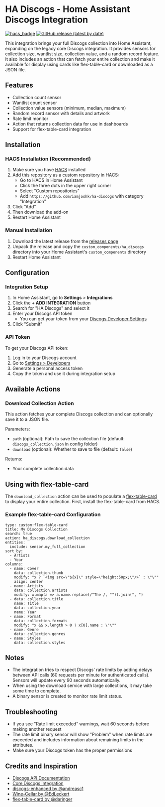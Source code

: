 # HA Discogs - Home Assistant Discogs Integration

[![hacs_badge](https://img.shields.io/badge/HACS-Custom-orange.svg)](https://github.com/custom-components/hacs)
[![GitHub release (latest by date)](https://img.shields.io/github/v/release/iamjoshk/ha-discogs)](https://github.com/iamjoshk/ha-discogs/releases)

This integration brings your full Discogs collection into Home Assistant, expanding on the legacy core Discogs integration. It provides sensors for collection size, wantlist size, collection value, and a random record feature. It also includes an action that can fetch your entire collection and make it available for display using cards like flex-table-card or downloaded as a JSON file.

## Features

- Collection count sensor
- Wantlist count sensor
- Collection value sensors (minimum, median, maximum)
- Random record sensor with details and artwork
- Rate limit monitor
- Action that returns collection data for use in dashboards
- Support for flex-table-card integration

## Installation

### HACS Installation (Recommended)

1. Make sure you have [HACS](https://hacs.xyz/) installed
2. Add this repository as a custom repository in HACS:
   - Go to HACS in Home Assistant
   - Click the three dots in the upper right corner
   - Select "Custom repositories"
   - Add `https://github.com/iamjoshk/ha-discogs` with category "Integration"
3. Click "Add"
4. Then download the add-on
5. Restart Home Assistant

### Manual Installation

1. Download the latest release from the [releases page](https://github.com/iamjoshk/ha-discogs/releases)
2. Unpack the release and copy the `custom_components/ha_discogs` directory into your Home Assistant's `custom_components` directory
3. Restart Home Assistant

## Configuration

### Integration Setup

1. In Home Assistant, go to **Settings** > **Integrations**
2. Click the **+ ADD INTEGRATION** button
3. Search for "HA Discogs" and select it
4. Enter your Discogs API token
   - You can get your token from your [Discogs Developer Settings](https://www.discogs.com/settings/developers)
5. Click "Submit"

### API Token

To get your Discogs API token:

1. Log in to your Discogs account
2. Go to [Settings > Developers](https://www.discogs.com/settings/developers)
3. Generate a personal access token
4. Copy the token and use it during integration setup

## Available Actions

### Download Collection Action

This action fetches your complete Discogs collection and can optionally save it to a JSON file.

Parameters:
- `path` (optional): Path to save the collection file (default: `discogs_collection.json` in config folder)
- `download` (optional): Whether to save to file (default: `false`)

Returns:
- Your complete collection data

## Using with flex-table-card

The `download_collection` action can be used to populate a [flex-table-card](https://github.com/custom-cards/flex-table-card) to display your entire collection. First, install the flex-table-card from HACS.

### Example flex-table-card Configuration

```
type: custom:flex-table-card
title: My Discogs Collection
search: true
action: ha_discogs.download_collection
entities:
  include: sensor.my_full_collection
sort_by:
  - Artists
  - Year
columns:
  - name: Cover
    data: collection.thumb
    modify: "x ? `<img src=\"${x}\" style=\"height:50px;\"/>` : \"\""
    align: center
  - name: Artists
    data: collection.artists
    modify: x.map(a => a.name.replace(/^The /, "")).join(", ")
  - data: collection.title
    name: Title
  - data: collection.year
    name: Year
  - name: Format
    data: collection.formats
    modify: "x && x.length > 0 ? x[0].name : \"\""
  - name: Genre
    data: collection.genres
  - name: Styles
    data: collection.styles
```

## Notes

- The integration tries to respect Discogs' rate limits by adding delays between API calls (60 requests per minute for authenticated calls). Sensors will update every 90 seconds automatically.
- When using the download service with large collections, it may take some time to complete.
- A binary sensor is created to monitor rate limit status. 

## Troubleshooting

- If you see "Rate limit exceeded" warnings, wait 60 seconds before making another request
- The rate limit binary sensor will show "Problem" when rate limits are exceeded and includes information about remaining limits in the attributes.
- Make sure your Discogs token has the proper permissions

## Credits and Inspiration

- [Discogs API Documentation](https://www.discogs.com/developers)
- [Core Discogs integration](https://github.com/home-assistant/core/tree/dev/homeassistant/components/discogs)
- [discogs-enhanced by @andreasc1](https://andreasc1/homeassistant-discogs-enhanced)
- [Wine-Cellar by @EdLeckert](https://github.com/EdLeckert/wine-cellar)
- [flex-table-card by @daringer](https://github.com/custom-cards/flex-table-card)
